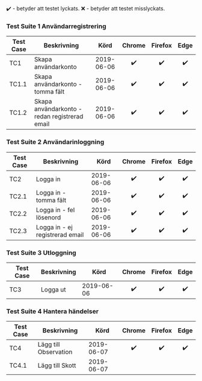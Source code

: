 :heavy_check_mark: - betyder att testet lyckats.
:x: - betyder att testet misslyckats.

### Test Suite 1 Användarregistrering
Test Case| Beskrivning | Körd  | Chrome | Firefox | Edge
--|--|:--:|:--:|:--:|:--:
TC1 | Skapa användarkonto | 2019-06-06 | :heavy_check_mark:|:heavy_check_mark:|:heavy_check_mark:|
TC1.1 | Skapa användarkonto - tomma fält | 2019-06-06 |:heavy_check_mark: |:heavy_check_mark:|:heavy_check_mark:|
TC1.2 | Skapa användarkonto - redan registrerad email | 2019-06-06 | :heavy_check_mark:|:heavy_check_mark:|:heavy_check_mark:| 

 ### Test Suite 2 Användarinloggning
 Test Case| Beskrivning | Körd  | Chrome | Firefox | Edge
--|--|--|:--:|:--:|:--:
TC2 | Logga in | 2019-06-06 | :heavy_check_mark:|:heavy_check_mark:|:heavy_check_mark:| 
TC2.1 | Logga in - tomma fält | 2019-06-06 | :heavy_check_mark:|:heavy_check_mark:|:heavy_check_mark:| 
TC2.2 | Logga in - fel lösenord | 2019-06-06 | :heavy_check_mark:|:heavy_check_mark:|:heavy_check_mark:|
TC2.3 | Logga in - ej registrerad email | 2019-06-06 | :heavy_check_mark:|:heavy_check_mark:|:heavy_check_mark:|

### Test Suite 3 Utloggning
Test Case| Beskrivning | Körd  | Chrome | Firefox | Edge
--|--|--|:--:|:--:|:--:
TC3 | Logga ut | 2019-06-06 | :heavy_check_mark:|:heavy_check_mark:|:heavy_check_mark:|

### Test Suite 4 Hantera händelser
Test Case| Beskrivning | Körd  | Chrome | Firefox | Edge
--|--|--|:--:|:--:|:--:
TC4 | Lägg till Observation | 2019-06-07 | :heavy_check_mark:|:heavy_check_mark:|:heavy_check_mark:|
TC4.1 | Lägg till Skott | 2019-06-07 | 


<!--stackedit_data:
eyJoaXN0b3J5IjpbMzQ0MTc3MTE0LDE3MzYwMTYwMSw2MTgwMT
MxMTRdfQ==
-->